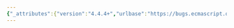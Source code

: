 ```yaml
---
{"_attributes":{"version":"4.4.4+","urlbase":"https://bugs.ecmascript.org/","maintainer":"dherman@mozilla.com"},"bug":{"bug_id":1750,"creation_ts":"2013-08-08 10:05:00 -0700","short_desc":"15.4, preamble: Wrong section reference 8.4.3 -> 8.4.2","delta_ts":"2013-08-23 08:22:13 -0700","product":"Draft for 6th Edition","component":"editorial issue","version":"Rev 16: July 15, 2013 Draft","rep_platform":"All","op_sys":"All","bug_status":"RESOLVED","resolution":"FIXED","priority":"Normal","bug_severity":"normal","everconfirmed":true,"reporter":{"uid":"andrebargull","name":"André Bargull"},"assigned_to":{"uid":"allen","name":"Allen Wirfs-Brock"},"long_desc":[{"commentid":4847,"comment_count":0,"who":{"uid":"andrebargull","name":"André Bargull"},"bug_when":"2013-08-08 10:05:39 -0700","thetext":"Preamble of 15.4 refers to section 8.4.3 which is the String exotic object, but should instead refer to 8.4.2 which is the Array exotic object"},{"commentid":4899,"comment_count":1,"who":{"uid":"allen","name":"Allen Wirfs-Brock"},"bug_when":"2013-08-14 16:04:28 -0700","thetext":"fixed in rev17 editor's draft"},{"commentid":5046,"comment_count":2,"who":{"uid":"allen","name":"Allen Wirfs-Brock"},"bug_when":"2013-08-23 08:22:13 -0700","thetext":"fixed in rev17, August 23, 2013 draft"}]}}
---
```

